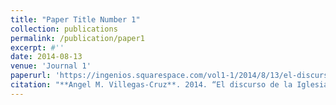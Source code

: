 ```yaml
---
title: "Paper Title Number 1"
collection: publications
permalink: /publication/paper1
excerpt: #''
date: 2014-08-13
venue: 'Journal 1'
paperurl: 'https://ingenios.squarespace.com/vol1-1/2014/8/13/el-discurso-de-la-iglesia-protestante-en-torno-a-la-segunda-guerra-mundial-en-la-revista-puerto-rico-evanglico-1940-1945'
citation: "**Angel M. Villegas-Cruz**. 2014. “El discurso de la Iglesia Protestante en torno a la Segunda Guerra Mundial en la Revista Puerto Rico Evangélico, 1940-1945” [The representation of World War II in the inter-denominational magazine, Puerto Rico Evangelico, 1940-1945]. Revista [IN]Genios 1 (1): 1-11." #'Your Name, You. (2009). &quot;Paper Title Number 1.&quot; <i>Journal 1</i>. 1(1).'
---
```

